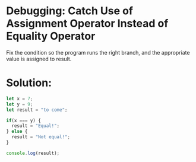 # Debugging: Catch Use of Assignment Operator Instead of Equality Operator
Fix the condition so the program runs the right branch, and the appropriate value is assigned to result.
# Solution:
```javascript
let x = 7;
let y = 9;
let result = "to come";

if(x === y) {
  result = "Equal!";
} else {
  result = "Not equal!";
}

console.log(result);
```